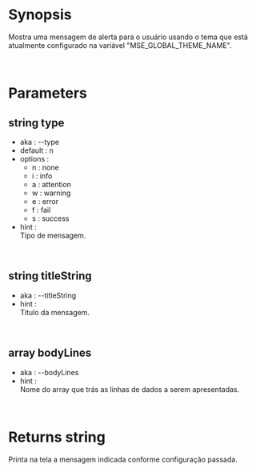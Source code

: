 # Synopsis

Mostra uma mensagem de alerta para o usuário usando o tema que está atualmente 
configurado na variável "MSE_GLOBAL_THEME_NAME".



&nbsp;

# Parameters

## string type

- aka       : --type
- default   : n
- options   : 
  - n   : none
  - i   : info
  - a   : attention
  - w   : warning
  - e   : error
  - f   : fail
  - s   : success
- hint      :  
  Tipo de mensagem.


&nbsp;

## string titleString

- aka       : --titleString
- hint      :  
  Título da mensagem.


&nbsp;

## array bodyLines

- aka       : --bodyLines
- hint      :  
  Nome do array que trás as linhas de dados a serem apresentadas.



&nbsp;

# Returns string

Printa na tela a mensagem indicada conforme configuração passada.